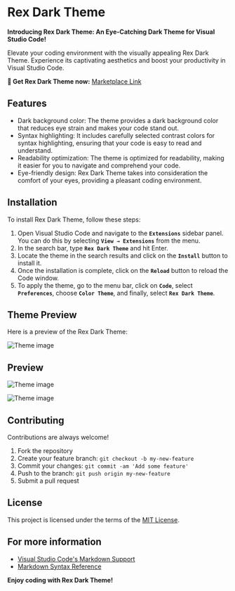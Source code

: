 # Rex Dark Theme

**Introducing Rex Dark Theme: An Eye-Catching Dark Theme for Visual Studio Code!**

Elevate your coding environment with the visually appealing Rex Dark Theme. Experience its captivating aesthetics and boost your productivity in Visual Studio Code.

**🌙 Get Rex Dark Theme now:** [Marketplace Link](https://marketplace.visualstudio.com/items?itemName=FighterOP.rex-dark-theme)

## Features

- Dark background color: The theme provides a dark background color that reduces eye strain and makes your code stand out.
- Syntax highlighting: It includes carefully selected contrast colors for syntax highlighting, ensuring that your code is easy to read and understand.
- Readability optimization: The theme is optimized for readability, making it easier for you to navigate and comprehend your code.
- Eye-friendly design: Rex Dark Theme takes into consideration the comfort of your eyes, providing a pleasant coding environment.

## Installation
To install Rex Dark Theme, follow these steps:

1. Open Visual Studio Code and navigate to the **`Extensions`** sidebar panel. You can do this by selecting **`View → Extensions`** from the menu.
2. In the search bar, type **`Rex Dark Theme`** and hit Enter.
3. Locate the theme in the search results and click on the **`Install`** button to install it.
4. Once the installation is complete, click on the **`Reload`** button to reload the Code window.
5. To apply the theme, go to the menu bar, click on **`Code`**, select **`Preferences`**, choose **`Color Theme`**, and finally, select **`Rex Dark Theme`**.

## Theme Preview
Here is a preview of the Rex Dark Theme:

![Theme image](https://drive.google.com/uc?export=view&id=1e0O9saXQs8pINnBSJDU9jWQmmiUWReq1
)

## Preview

![Theme image](https://drive.google.com/uc?export=view&id=1gKXfUbUoB1-kMlHuMI4D9RTaT3ael1wa
)

![Theme image](https://drive.google.com/uc?export=view&id=1Vqg-KOVOslslwp2qgs_YHdNjw55N57g5
)

## Contributing

Contributions are always welcome!

1. Fork the repository
2. Create your feature branch: `git checkout -b my-new-feature`
3. Commit your changes: `git commit -am 'Add some feature'`
4. Push to the branch: `git push origin my-new-feature`
5. Submit a pull request

## License

This project is licensed under the terms of the [MIT License](https://opensource.org/licenses/MIT).

## For more information

* [Visual Studio Code's Markdown Support](http://code.visualstudio.com/docs/languages/markdown)
* [Markdown Syntax Reference](https://help.github.com/articles/markdown-basics/)

**Enjoy coding with Rex Dark Theme!**